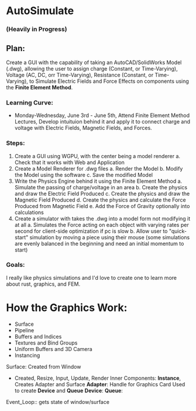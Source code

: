 # AutoSimulate

### (Heavily in Progress)

## Plan:

Create a GUI with the capability of taking an AutoCAD/SolidWorks Model (.dwg), allowing the user to assign charge (Constant, or Time-Varying), Voltage (AC, DC, orr Time-Varying), Resistance (Constant, or Time-Varying), to Simulate Electric Fields and Force Effects on components using the **Finite Element Method**.

### Learning Curve:

- Monday-Wednesday, June 3rd - June 5th, Attend Finite Element Method Lectures, Develop intuituion behind it and apply it to connect charge and voltage with Electric Fields, Magnetic Fields, and Forces.

### Steps:

1. Create a GUI using WGPU, with the center being a model renderer
   a. Check that it works with Web and Application
2. Create a Model Renderer for .dwg files
   a. Render the Model
   b. Modify the Model using the software
   c. Save the modified Model
3. Write the Physics Engine behind it using the Finite Element Method
   a. Simulate the passing of charge/voltage in an area
   b. Create the physics and draw the Electric Field Produced
   c. Create the physics and draw the Magnetic Field Produced
   d. Create the physics and calculate the Force Produced from Magnetic Field
   e. Add the Force of Gravity optionally into calculations
4. Create a simulator with takes the .dwg into a model form not modifying it at all
   a. Simulates the Force acting on each object with varying rates per second for client-side optimization if pc is slow
   b. Allow user to "quick-start" simulation by moving a piece using their mouse (some simulations are evenly balanced in the beginning and need an initial momentum to start)

### Goals:

I really like physics simulations and I'd love to create one to learn more about rust, graphics, and FEM.

# How the Graphics Work:

- Surface
- Pipeline
- Buffers and Indices
- Textures and Bind Groups
- Uniform Buffers and 3D Camera
- Instancing

Surface: Created from Window

- Created, Resize, Input, Update, Render
  Inner Components:
  **Instance**, Creates Adapter and Surface
  **Adapter**: Handle for Graphics Card
  Used to create **Device** and **Queue**
  **Device**:
  **Queue**:

Event_Loop:: gets state of window/surface
